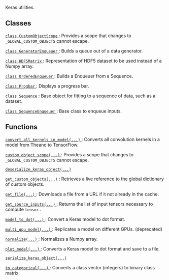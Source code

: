 Keras utilities.



## Classes
[ `class CustomObjectScope` ](https://tensorflow.google.cn/api_docs/python/tf/keras/utils/CustomObjectScope): Provides a scope that changes to  `_GLOBAL_CUSTOM_OBJECTS`  cannot escape.

[ `class GeneratorEnqueuer` ](https://tensorflow.google.cn/api_docs/python/tf/keras/utils/GeneratorEnqueuer): Builds a queue out of a data generator.

[ `class HDF5Matrix` ](https://tensorflow.google.cn/api_docs/python/tf/keras/utils/HDF5Matrix): Representation of HDF5 dataset to be used instead of a Numpy array.

[ `class OrderedEnqueuer` ](https://tensorflow.google.cn/api_docs/python/tf/keras/utils/OrderedEnqueuer): Builds a Enqueuer from a Sequence.

[ `class Progbar` ](https://tensorflow.google.cn/api_docs/python/tf/keras/utils/Progbar): Displays a progress bar.

[ `class Sequence` ](https://tensorflow.google.cn/api_docs/python/tf/keras/utils/Sequence): Base object for fitting to a sequence of data, such as a dataset.

[ `class SequenceEnqueuer` ](https://tensorflow.google.cn/api_docs/python/tf/keras/utils/SequenceEnqueuer): Base class to enqueue inputs.



## Functions
[ `convert_all_kernels_in_model(...)` ](https://tensorflow.google.cn/api_docs/python/tf/keras/utils/convert_all_kernels_in_model): Converts all convolution kernels in a model from Theano to TensorFlow.

[ `custom_object_scope(...)` ](https://tensorflow.google.cn/api_docs/python/tf/keras/utils/custom_object_scope): Provides a scope that changes to  `_GLOBAL_CUSTOM_OBJECTS`  cannot escape.

[ `deserialize_keras_object(...)` ](https://tensorflow.google.cn/api_docs/python/tf/keras/utils/deserialize_keras_object)

[ `get_custom_objects(...)` ](https://tensorflow.google.cn/api_docs/python/tf/keras/utils/get_custom_objects): Retrieves a live reference to the global dictionary of custom objects.

[ `get_file(...)` ](https://tensorflow.google.cn/api_docs/python/tf/keras/utils/get_file): Downloads a file from a URL if it not already in the cache.

[ `get_source_inputs(...)` ](https://tensorflow.google.cn/api_docs/python/tf/keras/utils/get_source_inputs): Returns the list of input tensors necessary to compute  `tensor` .

[ `model_to_dot(...)` ](https://tensorflow.google.cn/api_docs/python/tf/keras/utils/model_to_dot): Convert a Keras model to dot format.

[ `multi_gpu_model(...)` ](https://tensorflow.google.cn/api_docs/python/tf/keras/utils/multi_gpu_model): Replicates a model on different GPUs. (deprecated)

[ `normalize(...)` ](https://tensorflow.google.cn/api_docs/python/tf/keras/utils/normalize): Normalizes a Numpy array.

[ `plot_model(...)` ](https://tensorflow.google.cn/api_docs/python/tf/keras/utils/plot_model): Converts a Keras model to dot format and save to a file.

[ `serialize_keras_object(...)` ](https://tensorflow.google.cn/api_docs/python/tf/keras/utils/serialize_keras_object)

[ `to_categorical(...)` ](https://tensorflow.google.cn/api_docs/python/tf/keras/utils/to_categorical): Converts a class vector (integers) to binary class matrix.

